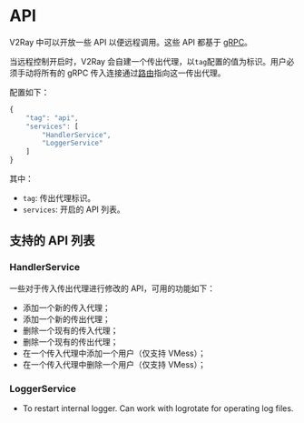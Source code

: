 # API

V2Ray 中可以开放一些 API 以便远程调用。这些 API 都基于 [gRPC](https://grpc.io/)。

当远程控制开启时，V2Ray 会自建一个传出代理，以`tag`配置的值为标识。用户必须手动将所有的 gRPC 传入连接通过[路由](03_routing.md)指向这一传出代理。

配置如下：

```javascript
{
    "tag": "api",
    "services": [
        "HandlerService",
        "LoggerService"
    ]
}
```

其中：

* `tag`: 传出代理标识。
* `services`: 开启的 API 列表。

## 支持的 API 列表

### HandlerService

一些对于传入传出代理进行修改的 API，可用的功能如下：

* 添加一个新的传入代理；
* 添加一个新的传出代理；
* 删除一个现有的传入代理；
* 删除一个现有的传出代理；
* 在一个传入代理中添加一个用户（仅支持 VMess）；
* 在一个传入代理中删除一个用户（仅支持 VMess）；

### LoggerService

* To restart internal logger. Can work with logrotate for operating log files.
